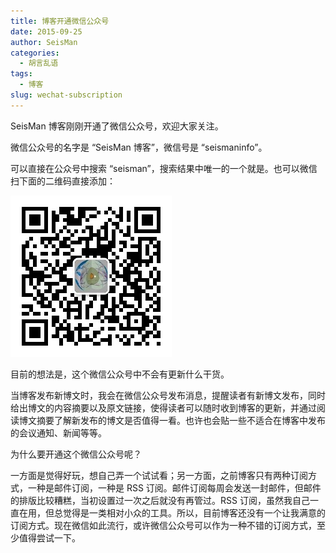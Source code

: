 ```yaml
---
title: 博客开通微信公众号
date: 2015-09-25
author: SeisMan
categories:
  - 胡言乱语
tags:
  - 博客
slug: wechat-subscription
---
```


SeisMan 博客刚刚开通了微信公众号，欢迎大家关注。

微信公众号的名字是 “SeisMan 博客”，微信号是 “seismaninfo”。

<!--more-->

可以直接在公众号中搜索 “seisman”，搜索结果中唯一的一个就是。也可以微信扫下面的二维码直接添加：

![](/images/wechat.png)

目前的想法是，这个微信公众号中不会有更新什么干货。

当博客发布新博文时，我会在微信公众号发布消息，提醒读者有新博文发布，同时给出博文的内容摘要以及原文链接，使得读者可以随时收到博客的更新，并通过阅读博文摘要了解新发布的博文是否值得一看。也许也会贴一些不适合在博客中发布的会议通知、新闻等等。

为什么要开通这个微信公众号呢？

一方面是觉得好玩，想自己弄一个试试看；另一方面，之前博客只有两种订阅方式，一种是邮件订阅，一种是 RSS 订阅。邮件订阅每周会发送一封邮件，但邮件的排版比较糟糕，当初设置过一次之后就没有再管过。RSS 订阅，虽然我自己一直在用，但总觉得是一类相对小众的工具。所以，目前博客还没有一个让我满意的订阅方式。现在微信如此流行，或许微信公众号可以作为一种不错的订阅方式，至少值得尝试一下。
